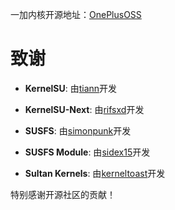 一加内核开源地址：[OnePlusOSS](https://github.com/OnePlusOSS/kernel_manifest)

# 致谢

- **KernelSU**: 由[tiann](https://github.com/tiann)开发
  
- **KernelSU-Next**: 由[rifsxd](https://github.com/rifsxd/KernelSU-Next)开发
  
- **SUSFS**: 由[simonpunk](https://gitlab.com/simonpunk/susfs4ksu.git)开发
  
- **SUSFS Module**: 由[sidex15](https://github.com/sidex15)开发
  
- **Sultan Kernels**: 由[kerneltoast](https://github.com/kerneltoast)开发
  
特别感谢开源社区的贡献！
